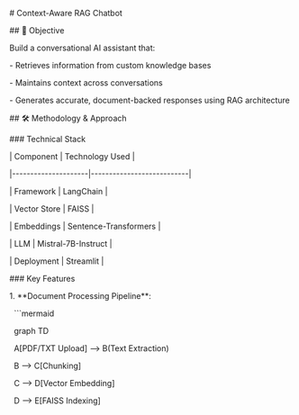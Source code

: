 \# Context-Aware RAG Chatbot



\## 📌 Objective

Build a conversational AI assistant that:

\- Retrieves information from custom knowledge bases

\- Maintains context across conversations

\- Generates accurate, document-backed responses using RAG architecture



\## 🛠️ Methodology \& Approach



\### Technical Stack

| Component           | Technology Used            |

|---------------------|---------------------------|

| Framework           | LangChain                  |

| Vector Store        | FAISS                      |

| Embeddings          | Sentence-Transformers      |

| LLM                 | Mistral-7B-Instruct        |

| Deployment          | Streamlit                  |



\### Key Features

1\. \*\*Document Processing Pipeline\*\*:

&nbsp;  ```mermaid

&nbsp;  graph TD

&nbsp;    A\[PDF/TXT Upload] --> B(Text Extraction)

&nbsp;    B --> C\[Chunking]

&nbsp;    C --> D\[Vector Embedding]

&nbsp;    D --> E\[FAISS Indexing]

